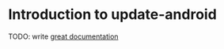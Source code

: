 # Introduction to update-android

TODO: write [great documentation](http://jacobian.org/writing/what-to-write/)
